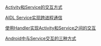 [Activity和Service的交互方式](https://blog.csdn.net/zh175578809/article/details/72856795)

[AIDL Service实现跨进程通信](https://blog.csdn.net/zh175578809/article/details/71915238)


[使用Handler实现Activity和Service之间的交互](https://www.jianshu.com/p/4db280aab742)

[Android中与Service交互的三种方式](https://www.aliyun.com/jiaocheng/38648.html)